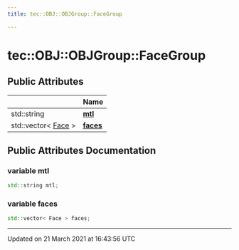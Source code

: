 ```yaml
---
title: tec::OBJ::OBJGroup::FaceGroup

---
```


# tec::OBJ::OBJGroup::FaceGroup



## Public Attributes

|                | Name           |
| -------------- | -------------- |
| std::string | **[mtl](/engine/Classes/structtec_1_1_o_b_j_1_1_o_b_j_group_1_1_face_group/#variable-mtl)**  |
| std::vector< [Face](/engine/Classes/structtec_1_1_o_b_j_1_1_face/) > | **[faces](/engine/Classes/structtec_1_1_o_b_j_1_1_o_b_j_group_1_1_face_group/#variable-faces)**  |

## Public Attributes Documentation

### variable mtl

```cpp
std::string mtl;
```


### variable faces

```cpp
std::vector< Face > faces;
```


-------------------------------

Updated on 21 March 2021 at 16:43:56 UTC